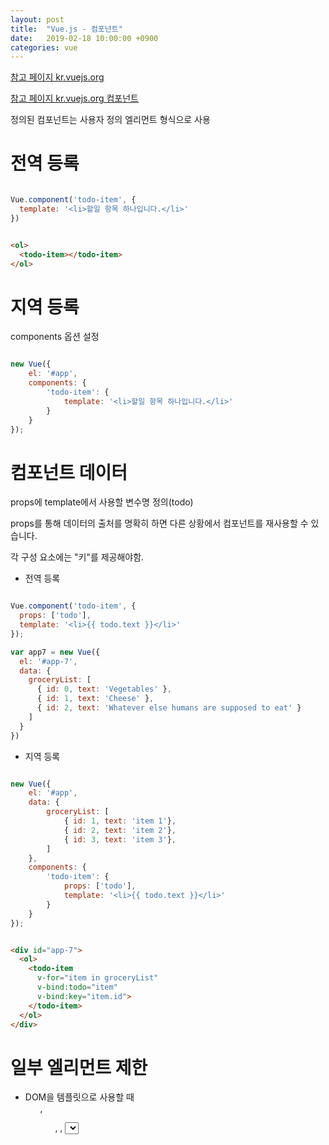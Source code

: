 ```yaml
---
layout: post
title:  "Vue.js - 컴포넌트"
date:   2019-02-18 10:00:00 +0900
categories: vue
---
```


[참고 페이지 kr.vuejs.org](https://kr.vuejs.org/v2/guide/index.html#%EC%BB%B4%ED%8F%AC%EB%84%8C%ED%8A%B8%EB%A5%BC-%EC%82%AC%EC%9A%A9%ED%95%9C-%EC%9E%91%EC%84%B1%EB%B0%A9%EB%B2%95)

[참고 페이지 kr.vuejs.org 컴포넌트](https://kr.vuejs.org/v2/guide/components.html)

정의된 컴포넌트는 사용자 정의 엘리먼트 형식으로 사용

# 전역 등록

~~~ javascript

Vue.component('todo-item', {
  template: '<li>할일 항목 하나입니다.</li>'
})
~~~

~~~ html

<ol>  
  <todo-item></todo-item>
</ol>

~~~

# 지역 등록

components 옵션 설정

~~~ javascript

new Vue({
    el: '#app',
    components: {
        'todo-item': {            
            template: '<li>할일 항목 하나입니다.</li>'
        }
    }
});

~~~

# 컴포넌트 데이터 

props에 template에서 사용할 변수명 정의(todo) 

props를 통해 데이터의 출처를 명확히 하면 다른 상황에서 컴포넌트를 재사용할 수 있습니다.

각 구성 요소에는 "키"를 제공해야함.

- 전역 등록

~~~ javascript

Vue.component('todo-item', {  
  props: ['todo'],
  template: '<li>{{ todo.text }}</li>'
});

var app7 = new Vue({
  el: '#app-7',
  data: {
    groceryList: [
      { id: 0, text: 'Vegetables' },
      { id: 1, text: 'Cheese' },
      { id: 2, text: 'Whatever else humans are supposed to eat' }
    ]
  }
})

~~~

- 지역 등록

~~~ javascript

new Vue({
    el: '#app',
    data: {
        groceryList: [
            { id: 1, text: 'item 1'},
            { id: 2, text: 'item 2'},
            { id: 3, text: 'item 3'},
        ]
    },
    components: {
        'todo-item': {
            props: ['todo'],
            template: '<li>{{ todo.text }}</li>'
        }
    }
});

~~~

~~~ html

<div id="app-7">
  <ol>
    <todo-item
      v-for="item in groceryList"
      v-bind:todo="item"
      v-bind:key="item.id">
    </todo-item>
  </ol>
</div>

~~~

# 일부 엘리먼트 제한

- DOM을 템플릿으로 사용할 때 <ul>, <ol>, <table>, <select> 사용 제한 됨.
  문자열 템플릿을 사용하거나 'is' 특수 속성을 사용하여 제한 사항 해결 가능
  - 문자열 템플릿(가능한 경우 항상 문자열 템플릿을 사용하는 것이 좋습니다.)
    - <script type="text/x-template">
    - JavaScript 인라인 템플릿 문자열
    - .vue 컴포넌트
  - 'is' 특수 속성

~~~ html

<table>
  <tr is="my-row"></tr>
</table>

~~~

# 컴포넌트내 data는 함수여야합니다.

~~~ javascript

new Vue({
    el: '#app',
    components: {
        'my-component':{
            template: '<span>{{ message }}</span>',
            data: function() {
                return {
                    message: 'hello'
                };
            }
        }
    }
});

~~~

# 컴포넌트 props camelCase는 html 속서명 kebab-case로 매칭 된다.

~~~ javascript

Vue.component('child', {
  // JavaScript는 camelCase
  props: ['myMessage'],
  template: '<span>{{ myMessage }}</span>'
})

~~~

~~~ html

<!-- HTML는 kebab-case -->
<child my-message="안녕하세요!"></child>

~~~

# 부모-자식 컴포넌트 관계

Vue.js에서 부모-자식 컴포넌트 관계는 props는 아래로, events 위로 라고 요약 할 수 있습니다. 

부모는 props를 통해 자식에게 데이터를 전달하고 자식은 events를 통해 부모에게 메시지를 보냅니다

![부모-자식 컴포넌트 관계](https://kr.vuejs.org/images/props-events.png)

# v-on을 이용한 사용자 지정 이벤트($emit)

자식 컨포넌트가 부모에게 이벤트를 전송하는 방법

태그에 선언된 increment를 기준으로 부모 method를 바인딩하고 자식에서는 $emit('increment')를 통해 호출.

~~~ html

<div id="counter-event-example">
  <p>{{ total }}</p>
  <button-counter v-on:increment="incrementTotal"></button-counter>
  <button-counter v-on:increment="incrementTotal"></button-counter>
</div>

~~~

~~~ javascript

Vue.component('button-counter', {
  template: '<button v-on:click="incrementCounter">{{ counter }}</button>',
  data: function () {
    return {
      counter: 0
    }
  },
  methods: {
    incrementCounter: function () {
      this.counter += 1
      this.$emit('increment')
    }
  },
})

new Vue({
  el: '#counter-event-example',
  data: {
    total: 0
  },
  methods: {
    incrementTotal: function () {
      this.total += 1
    }
  }
})

~~~